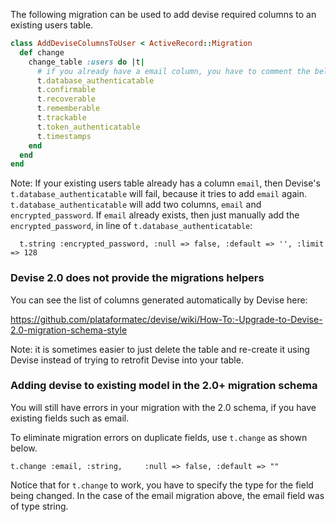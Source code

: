 The following migration can be used to add devise required columns to an existing users table.

```ruby
class AddDeviseColumnsToUser < ActiveRecord::Migration
  def change
    change_table :users do |t|
      # if you already have a email column, you have to comment the below line and add the :encrypted_password column manually (see devise/schema.rb).
      t.database_authenticatable
      t.confirmable
      t.recoverable
      t.rememberable
      t.trackable
      t.token_authenticatable
      t.timestamps
    end
  end
end
```

Note: If your existing users table already has a column `email`, then Devise's `t.database_authenticatable` will fail, because it tries to add `email` again. `t.database_authenticatable` will add two columns, `email` and `encrypted_password`. If `email` already exists, then just manually add the `encrypted_password`, in line of `t.database_authenticatable`:

```
  t.string :encrypted_password, :null => false, :default => '', :limit => 128
```

### Devise 2.0 does not provide the migrations helpers 
You can see the list of columns generated automatically by Devise here:

https://github.com/plataformatec/devise/wiki/How-To:-Upgrade-to-Devise-2.0-migration-schema-style

Note: it is sometimes easier to just delete the table and re-create it using Devise instead of trying to retrofit Devise into your table. 

### Adding devise to existing model in the 2.0+ migration schema
You will still have errors in your migration with the 2.0 schema, if you have existing fields such as email.

To eliminate migration errors on duplicate fields, use `t.change` as shown below.

```
t.change :email, :string,     :null => false, :default => "" 
```

Notice that for `t.change` to work, you have to specify the type for the field being changed. In the case of the email migration above, the email field was of type string.